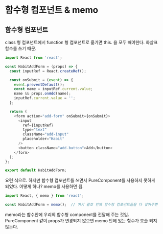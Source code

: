 # 함수형 컴포넌트 & memo

## 함수형 컴포넌트

class 형 컴포넌트에서 function 형 컴포넌트로 옮기면 this. 을 모두 빼야한다. 화살표 함수를 쓰기 때문.

```javascript
import React from 'react';

const HabitAddForm = (props) => {
  const inputRef = React.createRef();

  const onSubmit = (event) => {
    event.preventDefault();
    const name = inputRef.current.value;
    name && props.onAdd(name);
    inputRef.current.value = '';
  };

  return (
    <form action="add-form" onSubmit={onSubmit}>
      <input
        ref={inputRef}
        type="text"
        className="add-input"
        placeholder="Habit"
      />
      <button className="add-button">Add</button>
    </form>
  );
};

export default HabitAddForm;

```

요런 식으로. 하지만 함수형 컴포넌트를 쓰면서 PureComponent를 사용하지 못하게 되었다. 어떻게 하나? memo를 사용하면 됨.

```javascript
import React, { memo } from 'react';

const HabitAddForm = memo();  // 여기 괄호 안에 함수형 컴포넌트들을 다 넣어주면 된다.
```

memo라는 함수안에 우리의 함수형 component를 전달해 주는 것임. PureComponent 같이 props가 변경되지 않으면 memo 안에 있는 함수가 호출 되지 않는다.